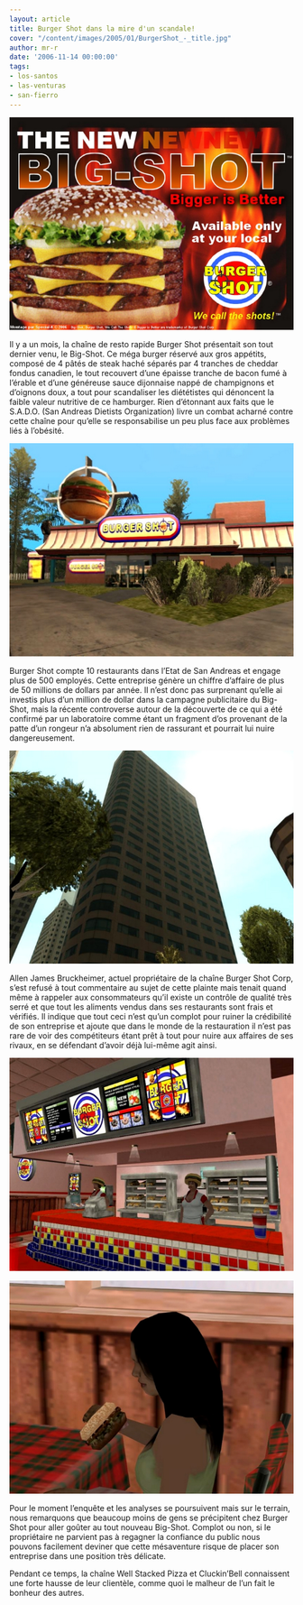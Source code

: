 ```yaml
---
layout: article
title: Burger Shot dans la mire d'un scandale!
cover: "/content/images/2005/01/BurgerShot_-_title.jpg"
author: mr-r
date: '2006-11-14 00:00:00'
tags:
- los-santos
- las-venturas
- san-fierro
---
```


![Publicité du Big-Shot.](  /content/images/2005/01/BurgerShot_-_big-shot_poster.jpg)

Il y a un mois, la chaîne de resto rapide Burger Shot présentait son tout dernier venu, le Big-Shot. Ce méga burger réservé aux gros appétits, composé de 4 pâtés de steak haché séparés par 4 tranches de cheddar fondus canadien, le tout recouvert d’une épaisse tranche de bacon fumé à l’érable et d’une généreuse sauce dijonnaise nappé de champignons et d’oignons doux, a tout pour scandaliser les diététistes qui dénoncent la faible valeur nutritive de ce hamburger. Rien d’étonnant aux faits que le S.A.D.O. (San Andreas Dietists Organization) livre un combat acharné contre cette chaîne pour qu’elle se responsabilise un peu plus face aux problèmes liés à l’obésité.

![Burger Shot de Marina, à Los Santos.](  /content/images/2005/01/BurgerShot_-_title.jpg)

Burger Shot compte 10 restaurants dans l’Etat de San Andreas et engage plus de 500 employés. Cette entreprise génère un chiffre d’affaire de plus de 50 millions de dollars par année. Il n’est donc pas surprenant qu’elle ai investis plus d’un million de dollar dans la campagne publicitaire du Big-Shot, mais la récente controverse autour de la découverte de ce qui a été confirmé par un laboratoire comme étant un fragment d’os provenant de la patte d’un rongeur n’a absolument rien de rassurant et pourrait lui nuire dangereusement.

![QG de Burger Shot, situé au 18e étage du Kabuto Group Plaza à Los Santos.](  /content/images/2005/01/BurgerShot_-_Headquarter.jpg)

Allen James Bruckheimer, actuel propriétaire de la chaîne Burger Shot Corp, s’est refusé à tout commentaire au sujet de cette plainte mais tenait quand même à rappeler aux consommateurs qu’il existe un contrôle de qualité très serré et que tout les aliments vendus dans ses restaurants sont frais et vérifiés. Il indique que tout ceci n’est qu’un complot pour ruiner la crédibilité de son entreprise et ajoute que dans le monde de la restauration il n’est pas rare de voir des compétiteurs étant prêt à tout pour nuire aux affaires de ses rivaux, en se défendant d’avoir déjà&nbsp;lui-même agit ainsi.

![](  /content/images/2005/01/BurgerShot_-_comptoir.jpg)

![L'achalandage a beaucoup diminué dans les Burger Shot. Est-ce que cette chaîne survivra à ce scandale?](  /content/images/2005/01/BurgerShot_-_customer.jpg)

Pour le moment l’enquête et les analyses se poursuivent mais sur le terrain, nous remarquons que beaucoup moins de gens se précipitent chez Burger Shot pour aller goûter au tout nouveau Big-Shot. Complot ou non, si le propriétaire ne parvient pas à regagner la confiance du public nous pouvons facilement deviner que cette mésaventure risque de placer son entreprise dans une position très délicate.

Pendant ce temps, la chaîne Well Stacked Pizza et Cluckin’Bell connaissent une forte hausse de leur clientèle, comme quoi le malheur de l’un fait le bonheur des autres.

<!--kg-card-end: markdown-->
